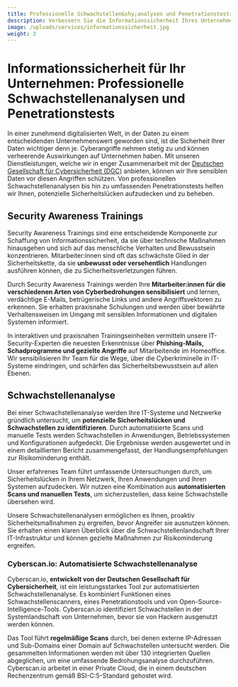 ```yaml
---
title: Professionelle Schwachstellen&shy;analysen und Penetrationstests
description: Verbessern Sie die Informationssicherheit Ihres Unternehmens mit unseren professionellen Schwachstellenanalysen und Penetrationstests. Erfahren Sie mehr!
image: /uploads/services/informationssicherheit.jpg
weight: 3
---
```


# Informations&shy;sicherheit für Ihr Unternehmen: Professionelle Schwachstellen&shy;analysen und Penetrationstests
In einer zunehmend digitalisierten Welt, in der Daten zu einem entscheidenden Unternehmenswert geworden sind, ist die Sicherheit Ihrer Daten wichtiger denn je. Cyberangriffe nehmen stetig zu und können verheerende Auswirkungen auf Unternehmen haben. Mit unseren Dienstleistungen, welche wir in enger Zusammenarbeit mit der [Deutschen Gesellschaft für Cybersicherheit (DGC)](https://dgc.org/) anbieten, können wir Ihre sensiblen Daten vor diesen Angriffen schützen. Von professionellen Schwachstellenanalysen bis hin zu umfassenden Penetrationstests helfen wir Ihnen, potenzielle Sicherheitslücken aufzudecken und zu beheben.

## Security Awareness Trainings
Security Awareness Trainings sind eine entscheidende Komponente zur Schaffung von Informationssicherheit, da sie über technische Maßnahmen hinausgehen und sich auf das menschliche Verhalten und Bewusstsein konzentrieren. Mitarbeiter:innen sind oft das schwächste Glied in der Sicherheitskette, da sie **unbewusst oder versehentlich** Handlungen ausführen können, die zu Sicherheitsverletzungen führen.

Durch Security Awareness Trainings werden Ihre **Mitarbeiter:innen für die verschiedenen Arten von Cyberbedrohungen sensibilisiert** und lernen, verdächtige E-Mails, betrügerische Links und andere Angriffsvektoren zu erkennen. Sie erhalten praxisnahe Schulungen und werden über bewährte Verhaltensweisen im Umgang mit sensiblen Informationen und digitalen Systemen informiert.

In interaktiven und praxisnahen Trainingseinheiten vermitteln unsere IT-Security-Experten die neuesten Erkenntnisse über **Phishing-Mails, Schadprogramme und gezielte Angriffe** auf Mitarbeitende im Homeoffice. Wir sensibilisieren Ihr Team für die Wege, über die Cyberkriminelle in IT-Systeme eindringen, und schärfen das Sicherheitsbewusstsein auf allen Ebenen.

## Schwachstellenanalyse
Bei einer Schwachstellenanalyse werden Ihre IT-Systeme und Netzwerke gründlich untersucht, um **potenzielle Sicherheitslücken und Schwachstellen zu identifizieren**. Durch automatisierte Scans und manuelle Tests werden Schwachstellen in Anwendungen, Betriebssystemen und Konfigurationen aufgedeckt. Die Ergebnisse werden ausgewertet und in einem detaillierten Bericht zusammengefasst, der Handlungsempfehlungen zur Risikominderung enthält.

Unser erfahrenes Team führt umfassende Untersuchungen durch, um Sicherheitslücken in Ihrem Netzwerk, Ihren Anwendungen und Ihren Systemen aufzudecken. Wir nutzen eine Kombination aus **automatisierten Scans und manuellen Tests**, um sicherzustellen, dass keine Schwachstelle übersehen wird.

Unsere Schwachstellenanalysen ermöglichen es Ihnen, proaktiv Sicherheitsmaßnahmen zu ergreifen, bevor Angreifer sie ausnutzen können. Sie erhalten einen klaren Überblick über die Schwachstellenlandschaft Ihrer IT-Infrastruktur und können gezielte Maßnahmen zur Risikominderung ergreifen.

### Cyberscan.io: Automatisierte Schwachstellen&shy;analyse
Cyberscan.io, **entwickelt von der Deutschen Gesellschaft für Cybersicherheit**, ist ein leistungsstarkes Tool zur automatisierten Schwachstellenanalyse. Es kombiniert Funktionen eines Schwachstellenscanners, eines Penetrationstools und von Open-Source-Intelligence-Tools. Cyberscan.io identifiziert Schwachstellen in der Systemlandschaft von Unternehmen, bevor sie von Hackern ausgenutzt werden können.

Das Tool führt **regelmäßige Scans** durch, bei denen externe IP-Adressen und Sub-Domains einer Domain auf Schwachstellen untersucht werden. Die gesammelten Informationen werden mit über 130 integrierten Quellen abgeglichen, um eine umfassende Bedrohungsanalyse durchzuführen. Cyberscan.io arbeitet in einer Private Cloud, die in einem deutschen Rechenzentrum gemäß BSI-C:5-Standard gehostet wird.